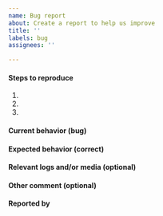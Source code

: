 ```yaml
---
name: Bug report
about: Create a report to help us improve
title: ''
labels: bug
assignees: ''

---
```


#### Steps to reproduce 
1.
2. 
3.

#### Current behavior (bug)


#### Expected behavior (correct)


#### Relevant logs and/or media (optional)


#### Other comment (optional)


#### Reported by
